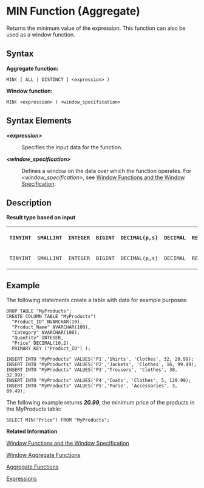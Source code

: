 <!-- loio4409b0c5441f401486f1c4d4328d4905 -->

# MIN Function \(Aggregate\)

Returns the minimum value of the expression. This function can also be used as a window function.



<a name="loio4409b0c5441f401486f1c4d4328d4905__section_xrt_wxc_mfb"/>

## Syntax

**Aggregate function:**

```
MIN( [ ALL | DISTINCT ] <expression> )
```

**Window function:**

```
MIN( <expression> ) <window_specification>
```



<a name="loio4409b0c5441f401486f1c4d4328d4905__section_yrt_wxc_mfb"/>

## Syntax Elements


<dl>
<dt><b>

*<expression\>*

</b></dt>
<dd>

Specifies the input data for the function.



</dd><dt><b>

*<window\_specification\>*

</b></dt>
<dd>

Defines a window on the data over which the function operates. For *<window\_specification\>*, see [Window Functions and the Window Specification](window-functions-and-the-window-specification-20a3533.md).



</dd>
</dl>



<a name="loio4409b0c5441f401486f1c4d4328d4905__section_nst_wxc_mfb"/>

## Description

**Result type based on input**


<table>
<tr>
<th valign="top">

**`TINYINT`**



</th>
<th valign="top">

**`SMALLINT`**



</th>
<th valign="top">

**`INTEGER`**



</th>
<th valign="top">

**`BIGINT`**



</th>
<th valign="top">

**`DECIMAL(p,s)`**



</th>
<th valign="top">

**`DECIMAL`**



</th>
<th valign="top">

**`REAL`**



</th>
<th valign="top">

**`DOUBLE`**



</th>
</tr>
<tr>
<td valign="top">

`TINYINT`



</td>
<td valign="top">

`SMALLINT`



</td>
<td valign="top">

`INTEGER`



</td>
<td valign="top">

`BIGINT`



</td>
<td valign="top">

`DECIMAL(p,s)`



</td>
<td valign="top">

`DECIMAL`



</td>
<td valign="top">

`REAL`



</td>
<td valign="top">

`DOUBLE`



</td>
</tr>
</table>



<a name="loio4409b0c5441f401486f1c4d4328d4905__section_r1g_2vq_mfb"/>

## Example

The following statements create a table with data for example purposes:

```
DROP TABLE "MyProducts";
CREATE COLUMN TABLE "MyProducts"(
  "Product_ID" NVARCHAR(10),
  "Product_Name" NVARCHAR(100),
  "Category" NVARCHAR(100),
  "Quantity" INTEGER,
  "Price" DECIMAL(10,2),
  PRIMARY KEY ("Product_ID") );
				
INSERT INTO "MyProducts" VALUES('P1','Shirts', 'Clothes', 32, 20.99);
INSERT INTO "MyProducts" VALUES('P2','Jackets', 'Clothes', 16, 99.49);
INSERT INTO "MyProducts" VALUES('P3','Trousers', 'Clothes', 30, 32.99);
INSERT INTO "MyProducts" VALUES('P4','Coats', 'Clothes', 5, 129.99);
INSERT INTO "MyProducts" VALUES('P5','Purse', 'Accessories', 3, 89.49);
```

The following example returns ***20.99***, the minimum price of the products in the MyProducts table:

```
SELECT MIN("Price") FROM "MyProducts";
```

**Related Information**  


[Window Functions and the Window Specification](window-functions-and-the-window-specification-20a3533.md "Window functions allow you to perform analytic operations over a set of input rows.")

[Window Aggregate Functions](window-aggregate-functions-ee3c26a.md "Some aggregate functions can be used as window functions over a window specification.")

[Aggregate Functions](aggregate-functions-6fff7f0.md "Aggregate functions are analytic functions that calculate an aggregate value based on a group of rows.")

[Expressions](../expressions-20a4389.md "An expression is a clause that can be evaluated to return values.")

